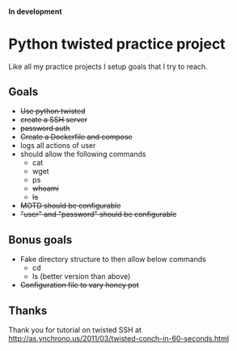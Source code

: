 #### In development

# Python twisted practice project

Like all my practice projects I setup goals that I try to reach.

## Goals
* ~~Use python twisted~~
* ~~create a SSH server~~
* ~~password auth~~
* ~~Create a Dockerfile and compose~~
* logs all actions of user
* should allow the following commands
    * cat
    * wget
    * ps
    * ~~whoami~~
    * ~~ls~~
* ~~MOTD should be configurable~~
* ~~"user" and "password" should be configurable~~


## Bonus goals
* Fake directory structure to then allow below commands
    * cd
    * ls (better version than above)
* ~~Configuration file to vary honey pot~~


## Thanks
Thank you for tutorial on twisted SSH at http://as.ynchrono.us/2011/03/twisted-conch-in-60-seconds.html
